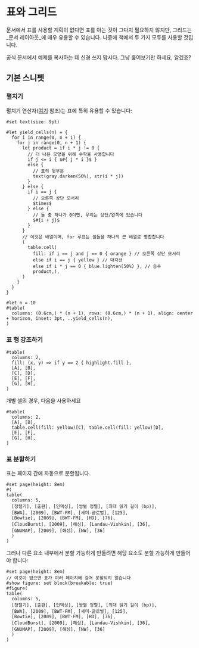 # 표와 그리드

문서에서 표를 사용할 계획이 없다면 표를 아는 것이 그다지 필요하지 않지만, 그리드는 _문서 레이아웃_에 매우 유용할 수 있습니다. 나중에 책에서 두 가지 모두를 사용할 것입니다.

공식 문서에서 예제를 복사하는 데 신경 쓰지 맙시다. 그냥 훑어보기만 하세요, 알겠죠?

## 기본 스니펫

### 펼치기

펼치기 연산자([여기](../scripting/arguments.md) 참조)는 표에 특히 유용할 수 있습니다:

```typ
#set text(size: 9pt)

#let yield_cells(n) = {
  for i in range(0, n + 1) {
    for j in range(0, n + 1) {
      let product = if i * j != 0 {
        // 더 나은 모양을 위해 수학을 사용합니다
        if j <= i { $#{ j * i }$ } 
        else {
          // 표의 윗부분
          text(gray.darken(50%), str(i * j))
        }
      } else {
        if i == j {
          // 오른쪽 상단 모서리
          $times$
        } else {
          // 둘 중 하나가 0이면, 우리는 상단/왼쪽에 있습니다
          $#{i + j}$
        }
      }
      // 이것은 배열이며, for 루프는 셀들을 하나의 큰 배열로 병합합니다
      (
        table.cell(
          fill: if i == j and j == 0 { orange } // 오른쪽 상단 모서리
          else if i == j { yellow } // 대각선
          else if i * j == 0 { blue.lighten(50%) }, // 승수
          product,),
      )
    }
  }
}

#let n = 10
#table(
  columns: (0.6cm,) * (n + 1), rows: (0.6cm,) * (n + 1), align: center + horizon, inset: 3pt, ..yield_cells(n),
)
```

### 표 행 강조하기

```typ
#table(
  columns: 2,
  fill: (x, y) => if y == 2 { highlight.fill },
  [A], [B],
  [C], [D],
  [E], [F],
  [G], [H],
)
```

개별 셀의 경우, 다음을 사용하세요

```typ
#table(
  columns: 2,
  [A], [B],
  table.cell(fill: yellow)[C], table.cell(fill: yellow)[D],
  [E], [F],
  [G], [H],
)
```

### 표 분할하기

표는 페이지 간에 자동으로 분할됩니다.
```typ
#set page(height: 8em)
#(
table(
  columns: 5,
  [정렬기], [출판], [인덱싱], [쌍별 정렬], [최대 읽기 길이 (bp)],
  [BWA], [2009], [BWT-FM], [세미-글로벌], [125],
  [Bowtie], [2009], [BWT-FM], [HD], [76],
  [CloudBurst], [2009], [해싱], [Landau-Vishkin], [36],
  [GNUMAP], [2009], [해싱], [NW], [36]
  )
)
```

그러나 다른 요소 내부에서 분할 가능하게 만들려면 해당 요소도 분할 가능하게 만들어야 합니다:

```typ
#set page(height: 8em)
// 이것이 없으면 표가 여러 페이지에 걸쳐 분할되지 않습니다
#show figure: set block(breakable: true)
#figure(
table(
  columns: 5,
  [정렬기], [출판], [인덱싱], [쌍별 정렬], [최대 읽기 길이 (bp)],
  [BWA], [2009], [BWT-FM], [세미-글로벌], [125],
  [Bowtie], [2009], [BWT-FM], [HD], [76],
  [CloudBurst], [2009], [해싱], [Landau-Vishkin], [36],
  [GNUMAP], [2009], [해싱], [NW], [36]
  )
)
```
